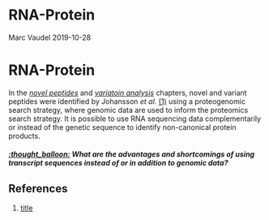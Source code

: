 RNA-Protein
================
Marc Vaudel
2019-10-28

# RNA-Protein

In the [*novel peptides*](novel_peptides.md) and [*variatoin
analysis*](variation_analysis.md) chapters, novel and variant peptides
were identified by Johansson *et al.* [(1)](#references) using a
proteogenomic search strategy, where genomic data are used to inform the
proteomics search strategy. It is possible to use RNA sequencing data
complementarily or instead of the genetic sequence to identify
non-canonical protein products.

##### [:thought\_balloon:](answers.md#thought_balloon-if-we-assume-a-linear-relationship-between-number-of-alleles-and-peptide-abundance-what-should-be-the-peptide-distribution-for-each-genotype) *What are the advantages and shortcomings of using transcript sequences instead of or in addition to genomic data?*

## References

1)  [title](https://www.ncbi.nlm.nih.gov/pubmed/pmid)
